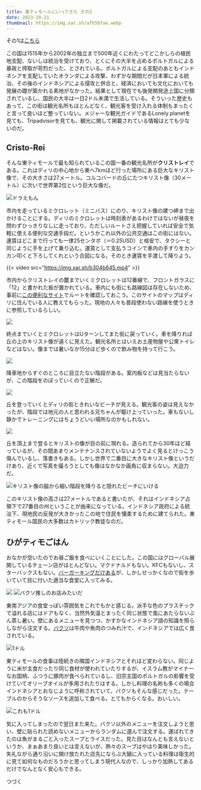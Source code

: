```yaml
---
title: 東ティモールにいってきた その2
date: 2023-10-21
thumbnail: https://img.xar.sh/afb56fae.webp
---
```


その1は[こちら](/post/1683513053/)

この国は1515年から2002年の独立まで500年近くにわたってどこかしらの植民地支配、ないしは統治を受けており、とくにその大半を占めるポルトガルによる暴政と搾取が苛烈だった、とされている。ポルトガルによる支配のあともインドネシアを支配していたオランダによる攻撃、わずかな期間だが日本軍による統治、その後のインドネシアによる侵攻と併合と、経済においても文化においても発展の礎が築かれる素地がなかった。結果として現在でも後発開発途上国に分類されているし、国民の大半は一日2ドル未満で生活している。そういった歴史もあって、この街は観光名所もほとんどなく、観光客を受け入れる体制もまったくと言って良いほど整っていない。メジャーな観光ガイドであるLonely planetを見ても、Tripadvisorを見ても、観光に関して掲載されている情報はとても少ないのだ。

## Cristo-Rei

そんな東ティモールで最も知られているこの国一番の観光名所が**クリストレイ**である。これはディリの中心地から東へ7kmほど行った場所にある巨大なキリスト像で、その大きさは27メートル。コルコバードの丘にたつキリスト像（30メートル）に次いで世界第2位という巨大な像だ。

![ドラえもん](https://img.xar.sh/ec53eb43.webp)

市内を走っているミクロレット（ミニバス）にのり、キリスト像の建つ岬まで出かけることにする。ディリのミクロレットは時刻表があるわけではないが昼夜を問わずひっきりなしに走っており、ただしいルートさえ把握していれば安全で気軽に使える便利な交通手段だ。というかこれ以外の公共交通はこの街にはない。運賃はどこまで行っても一律25センタボ（＝0.25USD）と格安で、タクシーと同じように手を上げて乗り込む。運賃として支払うコインで車内の手すりをカンカン叩くと下ろしてくれという合図になる。そのとき運賃を手渡して降りよう。

{{< video src="https://img.xar.sh/b304b645.mp4" >}}

市内からクリストレイの麓までいくミクロレットは12番線で、フロントガラスに「12」と書かれた板が置かれている。車内にも街にも路線図は存在しないため、事前に[この便利なサイト](https://dilimicroletroutes.github.io/info.html)でルートを確認しておこう。このサイトのマップはディリに住んでいる人に教えてもらった。現地の人々も普段使わない路線を使うときに参照しているらしい。

![](https://img.xar.sh/8eae3acd.webp)

終点までいくとミクロレットはUターンしてまた街に戻っていく。車を降りれば丘の上のキリスト像が遠くに見えた。観光名所とはいえお土産物屋や公衆トイレなどはない。像までは暑いなか15分ほど歩くので飲み物を持って行こう。

![](https://img.xar.sh/93d23355.webp)

降車地からすぐのところに目立たない階段がある。案内板などは見当たらないが、この階段をのぼっていくので正解だ。

![](https://img.xar.sh/afb56fae.webp)

丘を登っていくとディリの街ときれいなビーチが見える。観光客の姿は見えなかったが、階段では地元の人と思われる兄ちゃんが駆け上っていった。車もないし静かでトレーニングにはちょうどいい場所なのかもしれない。

![](https://img.xar.sh/84ceb847.webp)

丘を頂上まで登るとキリストの像が目の前に現れる。造られてから30年ほど経っているが、その間あまりメンテナンスされていないようでよく見るとけっこう傷んでいるし、落書きもある。しかし世界で二番目に大きなキリスト像というだけあり、近くで写真を撮ろうとしても像はなかなか画角に収まらない。大迫力だ。

![キリスト像の脇から細い階段を降りると隠れたビーチにいける](https://img.xar.sh/b7d96b67e90a9f48.jpeg)

このキリスト像の高さは27メートルであると書いたが、それはインドネシア占領下で27番目の州ということが由来になっている。インドネシア政府による統治下、現地民の反発が大きかったこの地で住民を懐柔するために建てられた。東ティモール国民の大多数はカトリック教徒なのだ。


## ひがティモごはん

おなかが空いたのでお昼ご飯を食べにいくことにした。この国にはグローバル展開しているチェーン店がほとんどない。マクドナルドもない。KFCもないし、スターバックスもない。[バーガーキングだけある](https://www.tripadvisor.com/Restaurant_Review-g297517-d10478365-Reviews-Burger_King-Dili_Dili_District.html?m=19905)が、しかしせっかくなので街を歩いていて目に付いた適当な食堂に入ってみる。

![](https://img.xar.sh/5cadae20.webp)
![バクソ推しのお店みたいだ](https://img.xar.sh/6cea27f5.webp)

東南アジアの食堂っぽい雰囲気をこれでもかと感じる。派手な色のプラスチックで溢れる店にはドアもなく、当然外気温とまったく同じ状態で風にあたらないぶん蒸し暑い。壁にあるメニューを見つつ、かすかなインドネシア語の知識を照らしながら注文する。[バクソ](https://ja.wikipedia.org/wiki/バクソ)は牛肉や魚肉のつみれ汁で、インドネシアでは広く食されている。

![1ドル](https://img.xar.sh/7911dde0.webp)

東ティモールの食事は陸続きの隣国インドネシアとそれほど変わらない。同じように米が主食だったり同じ食材が使われていたりするが、イスラム教がマイナーなお国柄、ふつうに豚肉が食べられているし、旧宗主国のポルトガルの影響を受けていてオリーブオイルが多用されたりはする。しかし料理の名称も多くの場合インドネシアとおなじように呼称されていて、バクソもそんな感じだった。テーブルのからそうなソースを追加して食べる。とてもからくなる。おいしい。

![これも1ドル](https://img.xar.sh/5ace932c.webp)

気に入ってしまったので翌日また来た。バクソ以外のメニューを注文しようと思い、壁に貼られた読めないメニューからランダムに選んで注文する。運ばれてきたのは魚がまるごと入ったスープとライスだった。見た目はなんとも言えないというか、まぁあまり良いとは言えないが、熱々のスープはやはり美味しかった。失礼ながら通り沿いに開け放たれた店先にならぶ大鍋に入っている料理は衛生的に見て如何なものだろうかと思ってしまう現代人なので、しっかり加熱してあるだけでなんとなく安心もできる。

つづく
